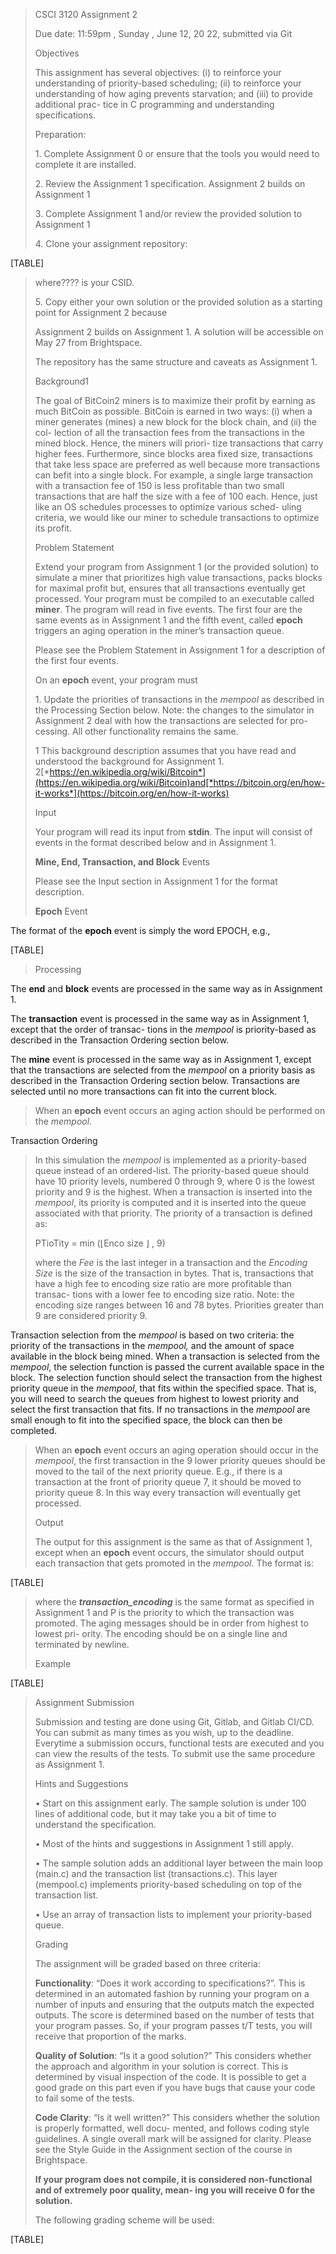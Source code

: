 > CSCI 3120 Assignment 2
>
> Due date: 11:59pm , Sunday , June 12, 20 22, submitted via Git
>
> Objectives
>
> This assignment has several objectives: (i) to reinforce your understanding of priority-based scheduling; (ii) to reinforce your understanding of how aging prevents starvation; and (iii) to provide additional prac- tice in C programming and understanding specifications.
>
> Preparation:
>
> 1\. Complete Assignment 0 or ensure that the tools you would need to complete it are installed.
>
> 2\. Review the Assignment 1 specification. Assignment 2 builds on Assignment 1
>
> 3\. Complete Assignment 1 and/or review the provided solution to Assignment 1
>
> 4\. Clone your assignment repository:

[TABLE]

> where???? is your CSID.
>
> 5\. Copy either your own solution or the provided solution as a starting point for Assignment 2 because
>
> Assignment 2 builds on Assignment 1. A solution will be accessible on May 27 from Brightspace.
>
> The repository has the same structure and caveats as Assignment 1.
>
> Background1
>
> The goal of BitCoin2 miners is to maximize their profit by earning as much BitCoin as possible. BitCoin is earned in two ways: (i) when a miner generates (mines) a new block for the block chain, and (ii) the col- lection of all the transaction fees from the transactions in the mined block. Hence, the miners will priori- tize transactions that carry higher fees. Furthermore, since blocks area fixed size, transactions that take less space are preferred as well because more transactions can befit into a single block. For example, a single large transaction with a transaction fee of 150 is less profitable than two small transactions that are half the size with a fee of 100 each. Hence, just like an OS schedules processes to optimize various sched- uling criteria, we would like our miner to schedule transactions to optimize its profit.
>
> Problem Statement
>
> Extend your program from Assignment 1 (or the provided solution) to simulate a miner that prioritizes high value transactions, packs blocks for maximal profit but, ensures that all transactions eventually get processed. Your program must be compiled to an executable called **miner**. The program will read in five events. The first four are the same events as in Assignment 1 and the fifth event, called **epoch** triggers an aging operation in the miner’s transaction queue.
>
> Please see the Problem Statement in Assignment 1 for a description of the first four events.
>
> On an **epoch** event, your program must
>
> 1\. Update the priorities of transactions in the *mempool* as described in the Processing Section below. Note: the changes to the simulator in Assignment 2 deal with how the transactions are selected for pro- cessing. All other functionality remains the same.
>
> 1 This background description assumes that you have read and understood the background for Assignment 1. 2[*https://en.wikipedia.org/wiki/Bitcoin*](https://en.wikipedia.org/wiki/Bitcoin)and[*https://bitcoin.org/en/how-it-works*](https://bitcoin.org/en/how-it-works)
>
> Input
>
> Your program will read its input from **stdin**. The input will consist of events in the format described below and in Assignment 1.
>
> **Mine, End, Transaction, and Block** Events
>
> Please see the Input section in Assignment 1 for the format description.
>
> **Epoch** Event

The format of the **epoch** event is simply the word EPOCH, e.g.,

[TABLE]

> Processing

The **end** and **block** events are processed in the same way as in Assignment 1.

The **transaction** event is processed in the same way as in Assignment 1, except that the order of transac- tions in the *mempool* is priority-based as described in the Transaction Ordering section below.

The **mine** event is processed in the same way as in Assignment 1, except that the transactions are selected from the *mempool* on a priority basis as described in the Transaction Ordering section below. Transactions are selected until no more transactions can fit into the current block.

> When an **epoch** event occurs an aging action should be performed on the *mempool.*

Transaction Ordering

> In this simulation the *mempool* is implemented as a priority-based queue instead of an ordered-list. The priority-based queue should have 10 priority levels, numbered 0 through 9, where 0 is the lowest priority and 9 is the highest. When a transaction is inserted into the *mempool*, its priority is computed and it is inserted into the queue associated with that priority. The priority of a transaction is defined as:
>
> PTioTity = min (⌊Enco size ⌋ , 9)
>
> where the *Fee* is the last integer in a transaction and the *Encoding Size* is the size of the transaction in bytes. That is, transactions that have a high fee to encoding size ratio are more profitable than transac- tions with a lower fee to encoding size ratio. Note: the encoding size ranges between 16 and 78 bytes. Priorities greater than 9 are considered priority 9.

Transaction selection from the *mempool* is based on two criteria: the priority of the transactions in the *mempool,* and the amount of space available in the block being mined. When a transaction is selected from the *mempool*, the selection function is passed the current available space in the block. The selection function should select the transaction from the highest priority queue in the *mempool*, that fits within the specified space. That is, you will need to search the queues from highest to lowest priority and select the first transaction that fits. If no transactions in the *mempool* are small enough to fit into the specified space, the block can then be completed.

> When an **epoch** event occurs an aging operation should occur in the *mempool*, the first transaction in the 9 lower priority queues should be moved to the tail of the next priority queue. E.g., if there is a transaction at the front of priority queue 7, it should be moved to priority queue 8. In this way every transaction will eventually get processed.
>
> Output
>
> The output for this assignment is the same as that of Assignment 1, except when an **epoch** event occurs, the simulator should output each transaction that gets promoted in the *mempool*. The format is:

[TABLE]

> where the ***transaction_encoding*** is the same format as specified in Assignment 1 and P is the priority to which the transaction was promoted. The aging messages should be in order from highest to lowest pri- ority. The encoding should be on a single line and terminated by newline.
>
> Example

[TABLE]

> Assignment Submission
>
> Submission and testing are done using Git, Gitlab, and Gitlab CI/CD. You can submit as many times as you wish, up to the deadline. Everytime a submission occurs, functional tests are executed and you can view the results of the tests. To submit use the same procedure as Assignment 1.
>
> Hints and Suggestions
>
> • Start on this assignment early. The sample solution is under 100 lines of additional code, but it may take you a bit of time to understand the specification.
>
> • Most of the hints and suggestions in Assignment 1 still apply.
>
> • The sample solution adds an additional layer between the main loop (main.c) and the transaction list (transactions.c). This layer (mempool.c) implements priority-based scheduling on top of the transaction list.
>
> • Use an array of transaction lists to implement your priority-based queue.
>
> Grading
>
> The assignment will be graded based on three criteria:
>
> **Functionality**: “Does it work according to specifications?”. This is determined in an automated fashion by running your program on a number of inputs and ensuring that the outputs match the expected outputs. The score is determined based on the number of tests that your program passes. So, if your program passes t/T tests, you will receive that proportion of the marks.
>
> **Quality of Solution**: “Is it a good solution?” This considers whether the approach and algorithm in your solution is correct. This is determined by visual inspection of the code. It is possible to get a good grade on this part even if you have bugs that cause your code to fail some of the tests.
>
> **Code Clarity**: “Is it well written?” This considers whether the solution is properly formatted, well docu- mented, and follows coding style guidelines. A single overall mark will be assigned for clarity. Please see the Style Guide in the Assignment section of the course in Brightspace.
>
> **If your program does not compile, it is considered non-functional and of extremely poor quality, mean- ing you will receive 0 for the solution.**
>
> The following grading scheme will be used:

[TABLE]
